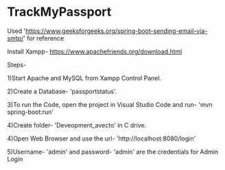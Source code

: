 # TrackMyPassport
Used 'https://www.geeksforgeeks.org/spring-boot-sending-email-via-smtp/' for reference

Install Xampp- https://www.apachefriends.org/download.html

Steps-

  1)Start Apache and MySQL from Xampp Control Panel.

  2)Create a Database- 'passportstatus'.

  3)To run the Code, open the project in Visual Studio Code and run- 'mvn spring-boot:run'

  4)Create folder- 'Deveopment_avecto' in C drive.

  4)Open Web Browser and use the url- 'http://localhost:8080/login' 

  5)Username- 'admin' and password- 'admin' are the credentials for Admin Login
